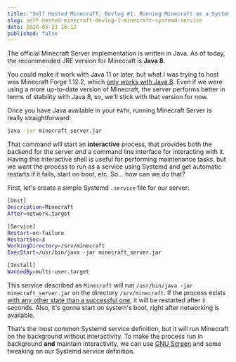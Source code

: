 ```yaml
---
title: "Self Hosted Minecraft: Devlog #1. Running Minecraft as a Systemd Service"
slug: self-hosted-minecraft-devlog-1-minecraft-systemd-service
date: 2020-05-23 16:12
published: false
---
```

The official Minecraft Server implementation is written in Java. As of today, the recommended JRE version for Minecraft is **Java 8**.

You could make it work with Java 11 or later, but what I was trying to host was Minecraft Forge 1.12.2, which [only works with Java 8](https://www.minecraftforge.net/forum/topic/73597-starting-forge-1122-with-java-11-solved/?tab=comments#comment-353851). Even if we were using a more up-to-date version of Minecraft, the server performs better in terms of stability with Java 8, so, we'll stick with that version for now.  

Once you have Java available in your `PATH`, running Minecraft Server is really straightforward:

```bash
java -jar minecraft_server.jar
```

That command will start an **interactive** process, that provides both the backend for the server *and* a command line interface for interacting with it. Having this interactive shell is useful for performing maintenance tasks, but we want the process to run as a service using Systemd and get automatic restarts if it fails, start on boot, etc. So... how can we do that?

First, let's create a simple Systemd `.service` file for our server:

```bash
[Unit]
Description=Minecraft
After=network.target

[Service]
Restart=on-failure
RestartSec=3
WorkingDirectory=/srv/minecraft
ExecStart=/usr/bin/java -jar minecraft_server.jar

[Install]
WantedBy=multi-user.target
```

This service described as `Minecraft` will run `/usr/bin/java -jar minecraft_server.jar` on the directory `/srv/minecraft`. If the process exists [with any other state than a successful one](https://www.freedesktop.org/software/systemd/man/systemd.service.html#Restart=), it will be restarted after `3` seconds. Also, it's gonna start on system's boot, right after networking is available.

That's the most common Systemd service definition, but it will run Minecraft on the background without interactivity. To make the process run in background **and** maintain interactivity, we can use [GNU Screen](https://www.gnu.org/software/screen/) and some tweaking on our Systemd service definition.
